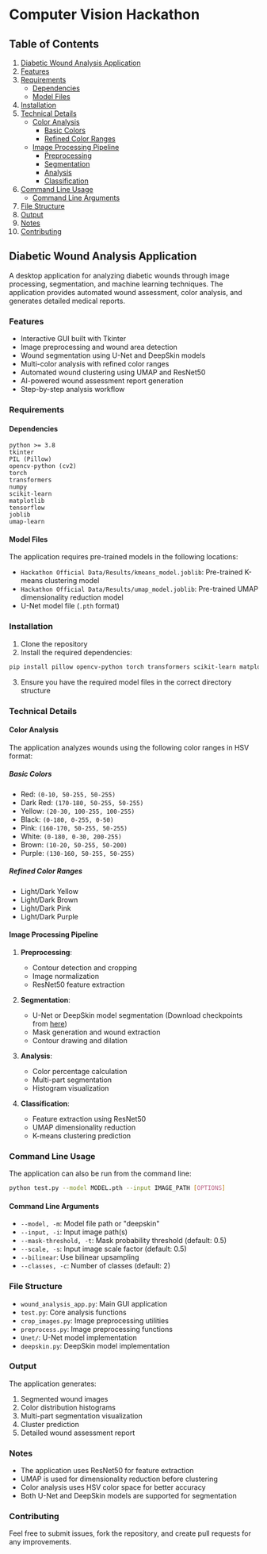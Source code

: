 # Computer Vision Hackathon


## Table of Contents
1. [Diabetic Wound Analysis Application](#diabetic-wound-analysis-application)
2. [Features](#features)
3. [Requirements](#requirements)
   - [Dependencies](#dependencies)
   - [Model Files](#model-files)
4. [Installation](#installation)
5. [Technical Details](#technical-details)
   - [Color Analysis](#color-analysis)
     - [Basic Colors](#basic-colors)
     - [Refined Color Ranges](#refined-color-ranges)
   - [Image Processing Pipeline](#image-processing-pipeline)
     - [Preprocessing](#preprocessing)
     - [Segmentation](#segmentation)
     - [Analysis](#analysis)
     - [Classification](#classification)
6. [Command Line Usage](#command-line-usage)
   - [Command Line Arguments](#command-line-arguments)
7. [File Structure](#file-structure)
8. [Output](#output)
9. [Notes](#notes)
10. [Contributing](#contributing)

## Diabetic Wound Analysis Application

A desktop application for analyzing diabetic wounds through image processing, segmentation, and machine learning techniques. The application provides automated wound assessment, color analysis, and generates detailed medical reports.

### Features

- Interactive GUI built with Tkinter
- Image preprocessing and wound area detection
- Wound segmentation using U-Net and DeepSkin models
- Multi-color analysis with refined color ranges
- Automated wound clustering using UMAP and ResNet50
- AI-powered wound assessment report generation
- Step-by-step analysis workflow

### Requirements

#### Dependencies
```
python >= 3.8
tkinter
PIL (Pillow)
opencv-python (cv2)
torch
transformers
numpy
scikit-learn
matplotlib
tensorflow
joblib
umap-learn
```

#### Model Files
The application requires pre-trained models in the following locations:
- `Hackathon Official Data/Results/kmeans_model.joblib`: Pre-trained K-means clustering model
- `Hackathon Official Data/Results/umap_model.joblib`: Pre-trained UMAP dimensionality reduction model
- U-Net model file (`.pth` format)

### Installation

1. Clone the repository
2. Install the required dependencies:
```bash
pip install pillow opencv-python torch transformers scikit-learn matplotlib tensorflow joblib umap-learn
```
3. Ensure you have the required model files in the correct directory structure

### Technical Details

#### Color Analysis

The application analyzes wounds using the following color ranges in HSV format:

##### Basic Colors
- Red: `(0-10, 50-255, 50-255)`
- Dark Red: `(170-180, 50-255, 50-255)`
- Yellow: `(20-30, 100-255, 100-255)`
- Black: `(0-180, 0-255, 0-50)`
- Pink: `(160-170, 50-255, 50-255)`
- White: `(0-180, 0-30, 200-255)`
- Brown: `(10-20, 50-255, 50-200)`
- Purple: `(130-160, 50-255, 50-255)`

##### Refined Color Ranges
- Light/Dark Yellow
- Light/Dark Brown
- Light/Dark Pink
- Light/Dark Purple

#### Image Processing Pipeline

1. **Preprocessing**:
   - Contour detection and cropping
   - Image normalization
   - ResNet50 feature extraction

2. **Segmentation**:
   - U-Net or DeepSkin model segmentation (Download checkpoints from [here](https://drive.google.com/drive/folders/1IFMbiQjTgPVK8HGQ_rIaQXU_mcFwZ0eN?usp=sharing))
   - Mask generation and wound extraction
   - Contour drawing and dilation

3. **Analysis**:
   - Color percentage calculation
   - Multi-part segmentation
   - Histogram visualization

4. **Classification**:
   - Feature extraction using ResNet50
   - UMAP dimensionality reduction
   - K-means clustering prediction

### Command Line Usage

The application can also be run from the command line:

```bash
python test.py --model MODEL.pth --input IMAGE_PATH [OPTIONS]
```

#### Command Line Arguments
- `--model, -m`: Model file path or "deepskin"
- `--input, -i`: Input image path(s)
- `--mask-threshold, -t`: Mask probability threshold (default: 0.5)
- `--scale, -s`: Input image scale factor (default: 0.5)
- `--bilinear`: Use bilinear upsampling
- `--classes, -c`: Number of classes (default: 2)

### File Structure

- `wound_analysis_app.py`: Main GUI application
- `test.py`: Core analysis functions
- `crop_images.py`: Image preprocessing utilities
- `preprocess.py`: Image preprocessing functions
- `Unet/`: U-Net model implementation
- `deepskin.py`: DeepSkin model implementation

### Output

The application generates:
1. Segmented wound images
2. Color distribution histograms
3. Multi-part segmentation visualization
4. Cluster prediction
5. Detailed wound assessment report

### Notes

- The application uses ResNet50 for feature extraction
- UMAP is used for dimensionality reduction before clustering
- Color analysis uses HSV color space for better accuracy
- Both U-Net and DeepSkin models are supported for segmentation

### Contributing

Feel free to submit issues, fork the repository, and create pull requests for any improvements.
